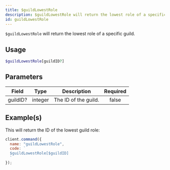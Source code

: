 ```yaml
---
title: $guildLowestRole
description: $guildLowestRole will return the lowest role of a specific guild.
id: guildLowestRole
---
```


`$guildLowestRole` will return the lowest role of a specific guild.

## Usage

```php
$guildLowestRole[guildID?]
```

## Parameters

| Field    | Type    | Description          | Required |
| -------- | ------- | -------------------- | :------: |
| guildID? | integer | The ID of the guild. |  false   |

## Example(s)

This will return the ID of the lowest guild role:

```javascript
client.command({
  name: "guildLowestRole",
  code: `
  $guildLowestRole[$guildID]
  `
});
```
